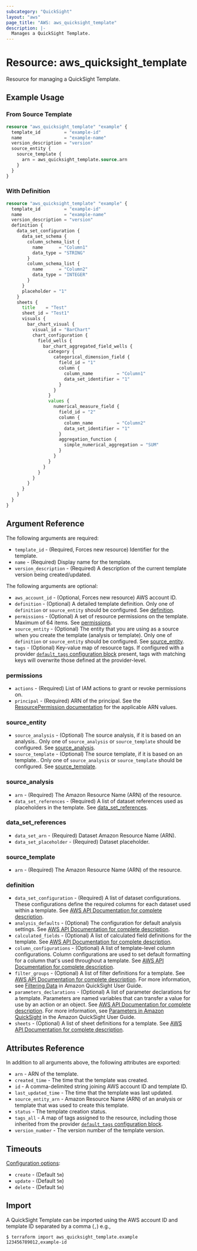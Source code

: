 ```yaml
---
subcategory: "QuickSight"
layout: "aws"
page_title: "AWS: aws_quicksight_template"
description: |-
  Manages a QuickSight Template.
---
```


# Resource: aws_quicksight_template

Resource for managing a QuickSight Template.

## Example Usage

### From Source Template

```terraform
resource "aws_quicksight_template" "example" {
  template_id         = "example-id"
  name                = "example-name"
  version_description = "version"
  source_entity {
    source_template {
      arn = aws_quicksight_template.source.arn
    }
  }
}
```

### With Definition

```terraform
resource "aws_quicksight_template" "example" {
  template_id         = "example-id"
  name                = "example-name"
  version_description = "version"
  definition {
    data_set_configuration {
      data_set_schema {
        column_schema_list {
          name      = "Column1"
          data_type = "STRING"
        }
        column_schema_list {
          name      = "Column2"
          data_type = "INTEGER"
        }
      }
      placeholder = "1"
    }
    sheets {
      title    = "Test"
      sheet_id = "Test1"
      visuals {
        bar_chart_visual {
          visual_id = "BarChart"
          chart_configuration {
            field_wells {
              bar_chart_aggregated_field_wells {
                category {
                  categorical_dimension_field {
                    field_id = "1"
                    column {
                      column_name         = "Column1"
                      data_set_identifier = "1"
                    }
                  }
                }
                values {
                  numerical_measure_field {
                    field_id = "2"
                    column {
                      column_name         = "Column2"
                      data_set_identifier = "1"
                    }
                    aggregation_function {
                      simple_numerical_aggregation = "SUM"
                    }
                  }
                }
              }
            }
          }
        }
      }
    }
  }
}
```

## Argument Reference

The following arguments are required:

* `template_id` - (Required, Forces new resource) Identifier for the template.
* `name` - (Required) Display name for the template.
* `version_description` - (Required) A description of the current template version being created/updated.

The following arguments are optional:

* `aws_account_id` - (Optional, Forces new resource) AWS account ID.
* `definition` - (Optional) A detailed template definition. Only one of `definition` or `source_entity` should be configured. See [definition](#definition).
* `permissions` - (Optional) A set of resource permissions on the template. Maximum of 64 items. See [permissions](#permissions).
* `source_entity` - (Optional) The entity that you are using as a source when you create the template (analysis or template). Only one of `definition` or `source_entity` should be configured. See [source_entity](#source_entity).
* `tags` - (Optional) Key-value map of resource tags. If configured with a provider [`default_tags` configuration block](/docs/providers/aws/index.html#default_tags-configuration-block) present, tags with matching keys will overwrite those defined at the provider-level.

### permissions

* `actions` - (Required) List of IAM actions to grant or revoke permissions on.
* `principal` - (Required) ARN of the principal. See the [ResourcePermission documentation](https://docs.aws.amazon.com/quicksight/latest/APIReference/API_ResourcePermission.html) for the applicable ARN values.

### source_entity

* `source_analysis` - (Optional) The source analysis, if it is based on an analysis.. Only one of `source_analysis` or `source_template` should be configured. See [source_analysis](#source_analysis).
* `source_template` - (Optional) The source template, if it is based on an template.. Only one of `source_analysis` or `source_template` should be configured. See [source_template](#source_template).

### source_analysis

* `arn` - (Required) The Amazon Resource Name (ARN) of the resource.
* `data_set_references` - (Required) A list of dataset references used as placeholders in the template. See [data_set_references](#data_set_references).

### data_set_references

* `data_set_arn` - (Required) Dataset Amazon Resource Name (ARN).
* `data_set_placeholder` - (Required) Dataset placeholder.

### source_template

* `arn` - (Required) The Amazon Resource Name (ARN) of the resource.

### definition

* `data_set_configuration` - (Required) A list of dataset configurations. These configurations define the required columns for each dataset used within a template. See [AWS API Documentation for complete description](https://docs.aws.amazon.com/quicksight/latest/APIReference/API_DataSetConfiguration.html).
* `analysis_defaults` - (Optional) The configuration for default analysis settings. See [AWS API Documentation for complete description](https://docs.aws.amazon.com/quicksight/latest/APIReference/API_AnalysisDefaults.html).
* `calculated_fields` - (Optional) A list of calculated field definitions for the template. See [AWS API Documentation for complete description](https://docs.aws.amazon.com/quicksight/latest/APIReference/API_CalculatedField.html).
* `column_configurations` - (Optional) A list of template-level column configurations. Column configurations are used to set default formatting for a column that's used throughout a template. See [AWS API Documentation for complete description](ttps://docs.aws.amazon.com/quicksight/latest/APIReference/API_ColumnConfiguration.html).
* `filter_groups` - (Optional) A list of filter definitions for a template. See [AWS API Documentation for complete description](https://docs.aws.amazon.com/quicksight/latest/APIReference/API_FilterGroup.html). For more information, see [Filtering Data](https://docs.aws.amazon.com/quicksight/latest/user/filtering-visual-data.html) in Amazon QuickSight User Guide.
* `parameters_declarations` - (Optional) A list of parameter declarations for a template. Parameters are named variables that can transfer a value for use by an action or an object. See [AWS API Documentation for complete description](https://docs.aws.amazon.com/quicksight/latest/APIReference/API_ParameterDeclaration.html). For more information, see [Parameters in Amazon QuickSight](https://docs.aws.amazon.com/quicksight/latest/user/parameters-in-quicksight.html) in the Amazon QuickSight User Guide.
* `sheets` - (Optional) A list of sheet definitions for a template. See [AWS API Documentation for complete description](https://docs.aws.amazon.com/quicksight/latest/APIReference/API_SheetDefinition.html).

## Attributes Reference

In addition to all arguments above, the following attributes are exported:

* `arn` - ARN of the template.
* `created_time` - The time that the template was created.
* `id` - A comma-delimited string joining AWS account ID and template ID.
* `last_updated_time` - The time that the template was last updated.
* `source_entity_arn` - Amazon Resource Name (ARN) of an analysis or template that was used to create this template.
* `status` - The template creation status.
* `tags_all` - A map of tags assigned to the resource, including those inherited from the provider [`default_tags` configuration block](/docs/providers/aws/index.html#default_tags-configuration-block).
* `version_number` - The version number of the template version.

## Timeouts

[Configuration options](https://developer.hashicorp.com/terraform/language/resources/syntax#operation-timeouts):

* `create` - (Default `5m`)
* `update` - (Default `5m`)
* `delete` - (Default `5m`)

## Import

A QuickSight Template can be imported using the AWS account ID and template ID separated by a comma (`,`) e.g.,

```
$ terraform import aws_quicksight_template.example 123456789012,example-id
```
